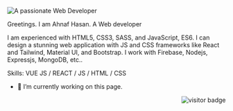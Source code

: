 

![A passionate Web Developer](https://scontent.fcgp36-1.fna.fbcdn.net/v/t39.30808-6/449489895_1034689774917681_1908401161417991773_n.png?_nc_cat=100&ccb=1-7&_nc_sid=cc71e4&_nc_ohc=aXFQ5d5cuHEQ7kNvgFdhsAF&_nc_ht=scontent.fcgp36-1.fna&oh=00_AYARlHnAU1SPzx1e8evEtauXSlVH6n_OSg5OHfT3zXFuAw&oe=6689B95A)

Greetings. I am Ahnaf Hasan. A  Web developer 


 I am experienced with  HTML5, CSS3, SASS, and JavaScript, ES6. I can design a stunning web application with JS and CSS frameworks like React and Tailwind, Material UI, and Bootstrap. I work with Firebase, Nodejs, Expressjs, MongoDB,  etc..

Skills: VUE JS / REACT / JS / HTML / CSS

- 🔭 I’m currently working on this page. 










<img align="right" src="https://visitor-badge.laobi.icu/badge?page_id=page.id=ahnafhemal.ahnafhemal" alt="visitor badge"/>

